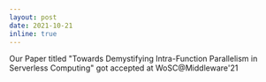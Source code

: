 ```yaml
---
layout: post
date: 2021-10-21 
inline: true
---
```


Our Paper titled "Towards Demystifying Intra-Function Parallelism in Serverless Computing" got accepted at WoSC@Middleware'21